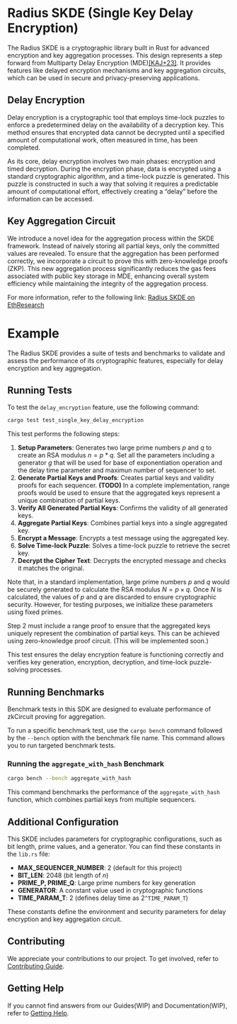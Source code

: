# Radius SKDE (Single Key Delay Encryption)

The Radius SKDE is a cryptographic library built in Rust for advanced encryption and key aggregation processes. This design represents a step forward from Multiparty Delay Encryption (MDE)[[KAJ+23]](https://eprint.iacr.org/2023/1612). It provides features like delayed encryption mechanisms and key aggregation circuits, which can be used in secure and privacy-preserving applications.

## Delay Encryption
Delay encryption is a cryptographic tool that employs time-lock puzzles to enforce a predetermined delay on the availability of a decryption key. This method ensures that encrypted data cannot be decrypted until a specified amount of computational work, often measured in time, has been completed.

As its core, delay encryption involves two main phases: encryption and timed decryption. During the encryption phase, data is encrypted using a standard cryptographic algorithm, and a time-lock puzzle is generated. This puzzle is constructed in such a way that solving it requires a predictable amount of computational effort, effectively creating a “delay” before the information can be accessed.

## Key Aggregation Circuit
We introduce a novel idea for the aggregation process within the SKDE framework. Instead of naively storing all partial keys, only the committed values are revealed. To ensure that the aggregation has been performed correctly, we incorporate a circuit to prove this with zero-knowledge proofs (ZKP). This new aggregation process significantly reduces the gas fees associated with public key storage in MDE, enhancing overall system efficiency while maintaining the integrity of the aggregation process.

For more information, refer to the following link: [Radius SKDE on EthResearch](https://ethresear.ch/t/radius-skde-enhancing-rollup-composability-with-trustless-sequencing/19185)


# Example

The Radius SKDE provides a suite of tests and benchmarks to validate and assess the performance of its cryptographic features, especially for delay encryption and key aggregation.


## Running Tests

To test the `delay_encryption` feature, use the following command:

```bash
cargo test test_single_key_delay_encryption
```

This test performs the following steps:

1. **Setup Parameters**: Generates two large prime numbers $p$ and $q$ to create an RSA modulus $n = p * q$. Set all the parameters including a generator $g$ that will be used for base of exponentiation operation and the delay time parameter and maximun number of sequencer to set.
2. **Generate Partial Keys and Proofs**: Creates partial keys and validity proofs for each sequencer. **(TODO)** In a complete implementation, range proofs would be used to ensure that the aggregated keys represent a unique combination of partial keys.
3. **Verify All Generated Partial Keys**: Confirms the validity of all generated keys.
4. **Aggregate Partial Keys**: Combines partial keys into a single aggregated key.
5. **Encrypt a Message**: Encrypts a test message using the aggregated key.
6. **Solve Time-lock Puzzle**: Solves a time-lock puzzle to retrieve the secret key.
7. **Decrypt the Cipher Text**: Decrypts the encrypted message and checks it matches the original.


Note that, in a standard implementation, large prime numbers $p$ and $q$ would be securely generated to calculate the RSA modulus $N = p \times q$. Once $N$ is calculated, the values of $p$ and $q$ are discarded to ensure cryptographic security. However, for testing purposes, we initialize these parameters using fixed primes.

Step 2 must include a range proof to ensure that the aggregated keys uniquely represent the combination of partial keys. This can be achieved using zero-knowledge proof circuit. (This will be implemented soon.)

This test ensures the delay encryption feature is functioning correctly and verifies key generation, encryption, decryption, and time-lock puzzle-solving processes.

## Running Benchmarks

Benchmark tests in this SDK are designed to evaluate performance of zkCircuit proving for aggregation.

To run a specific benchmark test, use the `cargo bench` command followed by the `--bench` option with the benchmark file name. This command allows you to run targeted benchmark tests.

### Running the `aggregate_with_hash` Benchmark

```bash
cargo bench --bench aggregate_with_hash
```

This command benchmarks the performance of the `aggregate_with_hash` function, which combines partial keys from multiple sequencers.


## Additional Configuration

This SKDE includes parameters for cryptographic configurations, such as bit length, prime values, and a generator. You can find these constants in the `lib.rs` file:

- **MAX_SEQUENCER_NUMBER**: $2$ (default for this project)
- **BIT_LEN**: $2048$ (bit length of $n$)
- **PRIME_P, PRIME_Q**: Large prime numbers for key generation
- **GENERATOR**: A constant value used in cryptographic functions
- **TIME_PARAM_T**: $2$ (defines delay time as $2$`^TIME_PARAM_T`)

These constants define the environment and security parameters for delay encryption and key aggregation circuit.

## Contributing
We appreciate your contributions to our project. To get involved, refer to [Contributing Guide](https://github.com/radiusxyz/radius-docs-bbs/blob/main/contributing_guide.md).

## Getting Help
If you cannot find answers from our Guides(WIP) and Documentation(WIP), refer to [Getting Help](https://github.com/radiusxyz/radius-docs-bbs/blob/main/getting_help.md).
